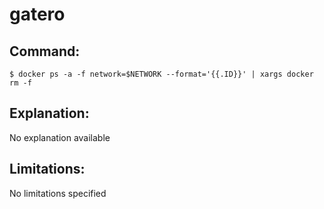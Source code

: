# gatero

## Command:
```
$ docker ps -a -f network=$NETWORK --format='{{.ID}}' | xargs docker rm -f
```

## Explanation:
No explanation available

## Limitations:
No limitations specified

